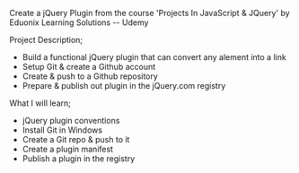 Create a jQuery Plugin from the course 'Projects In JavaScript & JQuery' by Eduonix Learning Solutions -- Udemy

Project Description;

* Build a functional jQuery plugin that can convert any alement into a link
* Setup Git & create a Github account
* Create & push to a Github repository
* Prepare & publish out plugin in the jQuery.com registry

What I will learn;

* jQuery plugin conventions
* Install Git in Windows
* Create a Git repo & push to it
* Create a plugin manifest
* Publish a plugin in the registry
